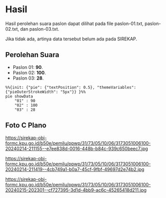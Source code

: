 # Hasil

Hasil perolehan suara paslon dapat dilihat pada file paslon-01.txt, paslon-02.txt, dan paslon-03.txt.

Jika tidak ada, artinya data tersebut belum ada pada SIREKAP.

## Perolehan Suara

 * Paslon 01: **90**.
 * Paslon 02: **100**.
 * Paslon 03: **28**.

```mermaid
%%{init: {"pie": {"textPosition": 0.5}, "themeVariables": {"pieOuterStrokeWidth": "5px"}} }%%
pie showData
    "01" : 90
    "02" : 100
    "03" : 28
```
## Foto C Plano

https://sirekap-obj-formc.kpu.go.id/b50e/pemilu/ppwp/31/73/05/10/06/3173051006100-20240214-211155--e7ee838d-0016-448b-b84c-939c650beec7.jpg

https://sirekap-obj-formc.kpu.go.id/b50e/pemilu/ppwp/31/73/05/10/06/3173051006100-20240214-211419--4cb749a1-b0a7-45cf-9fbf-49697d2e74b2.jpg

https://sirekap-obj-formc.kpu.go.id/b50e/pemilu/ppwp/31/73/05/10/06/3173051006100-20240215-202301--cf727395-3d1d-4bb9-ac6c-45265418d211.jpg
